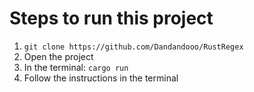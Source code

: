 # Steps to run this project
1. ```git clone https://github.com/Dandandooo/RustRegex```
2. Open the project
3. In the terminal: ```cargo run```
4. Follow the instructions in the terminal
